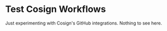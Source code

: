 # Test Cosign Workflows

Just experimenting with Cosign's GitHub integrations.
Nothing to see here.
